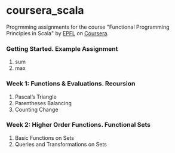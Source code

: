 # coursera_scala

Progrmming assignments for the course "Functional Programming Principles in Scala" by [EPFL](http://www.epfl.ch) on [Coursera](http://coursera.org).

### Getting Started. Example Assignment
1. sum 
2. max

### Week 1: Functions & Evaluations. Recursion
1. Pascal’s Triangle 
2. Parentheses Balancing
3. Counting Change

### Week 2: Higher Order Functions. Functional Sets 
1. Basic Functions on Sets
2. Queries and Transformations on Sets